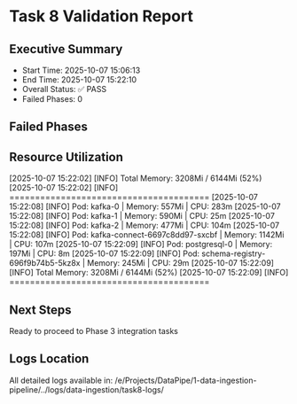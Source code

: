 # Task 8 Validation Report

## Executive Summary
- Start Time: 2025-10-07 15:06:13
- End Time: 2025-10-07 15:22:10
- Overall Status: ✅ PASS
- Failed Phases: 0

## Failed Phases


## Resource Utilization
[2025-10-07 15:22:02] [INFO] Total Memory: 3208Mi / 6144Mi (52%)
[2025-10-07 15:22:02] [INFO] =======================================
[2025-10-07 15:22:08] [INFO] Pod: kafka-0 | Memory: 557Mi | CPU: 283m
[2025-10-07 15:22:08] [INFO] Pod: kafka-1 | Memory: 590Mi | CPU: 25m
[2025-10-07 15:22:08] [INFO] Pod: kafka-2 | Memory: 477Mi | CPU: 104m
[2025-10-07 15:22:08] [INFO] Pod: kafka-connect-6697c8dd97-sxcbf | Memory: 1142Mi | CPU: 107m
[2025-10-07 15:22:09] [INFO] Pod: postgresql-0 | Memory: 197Mi | CPU: 8m
[2025-10-07 15:22:09] [INFO] Pod: schema-registry-696f9b74b5-5kz8x | Memory: 245Mi | CPU: 29m
[2025-10-07 15:22:09] [INFO] Total Memory: 3208Mi / 6144Mi (52%)
[2025-10-07 15:22:09] [INFO] =======================================

## Next Steps
Ready to proceed to Phase 3 integration tasks

## Logs Location
All detailed logs available in: /e/Projects/DataPipe/1-data-ingestion-pipeline/../logs/data-ingestion/task8-logs/
